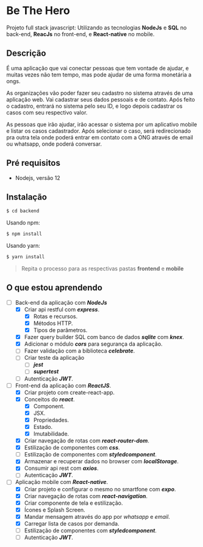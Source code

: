 # Be The Hero
Projeto full stack javascript: Utilizando as tecnologias **NodeJs** e **SQL** no back-end, **ReacJs** no front-end, e **React-native** no mobile.

## Descrição
É uma aplicação que vai conectar pessoas que tem vontade de ajudar, e muitas vezes não tem tempo, mas pode ajudar de uma forma monetária a ongs. 

As organizações vão poder fazer seu cadastro no sistema através de uma aplicação web. Vai cadastrar seus dados pessoais e de contato. Após feito o cadastro, entrará no sistema pelo seu ID, e logo depois cadastrar os casos com seu respectivo valor.

As pessoas que irão ajudar, irão acessar o sistema por um aplicativo mobile e listar os casos cadastrador. Após selecionar o caso, será redirecionado pra outra tela onde poderá entrar em contato com a ONG através de email ou whatsapp, onde poderá conversar.

## Pré requisitos
* Nodejs, versão 12

## Instalação

```bash
$ cd backend
```

Usando npm:

```bash
$ npm install
```

Usando yarn:

```bash
$ yarn install
```

> Repita o processo para as respectivas pastas **frontend** e **mobile**

## O que estou aprendendo

- [ ] Back-end da aplicação com ***NodeJs***
  - [x] Criar api restful com ***express***.
    - [x] Rotas e recursos. 
    - [x] Métodos HTTP.
    - [x] Tipos de parâmetros.
  - [x] Fazer query builder SQL com banco de dados ***sqlite*** com ***knex***.
  - [x] Adicionar o módulo ***cors*** para segurança da aplicação.
  - [ ] Fazer validação com a biblioteca ***celebrate***.
  - [ ] Criar teste da aplicação
    - [ ] ***jest***
    - [ ] ***supertest***
  - [ ] Autenticação ***JWT***.
- [ ] Front-end da aplicação com ***ReactJS***.
  - [x] Criar projeto com create-react-app.
  - [x] Conceitos do ***react***.
    - [x] Component.
    - [x] JSX.
    - [x] Propriedades.
    - [x] Estado.
    - [x] Imutabilidade.
  - [x] Criar navegação de rotas com ***react-router-dom***.
  - [x] Estilização de componentes com ***css***.
  - [ ] Estilização de componentes com ***styledcomponent***.
  - [x] Armazenar e recuperar dados no browser com ***localStorage***.
  - [x] Consumir api rest com ***axios***.
  - [ ] Autenticação ***JWT***.
- [ ] Aplicação mobile com ***React-native***.
  - [x] Criar projeto e configurar o mesmo no smartfone com ***expo***.
  - [x] Criar navegação de rotas com ***react-navigation***.
  - [x] Criar componente de tela e estilização.
  - [x] Ícones e Splash Screen.
  - [x] Mandar mensagem através do app por _whatsapp_ e _email_.
  - [x] Carregar lista de casos por demanda.
  - [ ] Estilização de componentes com ***styledcomponent***.
  - [ ] Autenticação ***JWT***.
